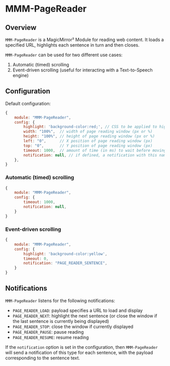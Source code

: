# MMM-PageReader

## Overview
`MMM-PageReader` is a MagicMirror² Module for reading web content.  It loads a specified URL, highlights each sentence in turn and then closes.  

`MMM-PageReader` can be used for two different use cases:

1. Automatic (timed) scrolling
2. Event-driven scrolling (useful for interacting with a Text-to-Speech engine)

## Configuration
Default configuration:

```javascript
{
    module: "MMM-PageReader",
    config: {
        highlight: 'background-color:red;', // CSS to be applied to highlighted sentences
        width: "100%",  // width of page reading window (px or %)
        height: "100%", // height of page reading window (px or %)
        left: "0",      // X position of page reading window (px)
        top: "0",       // Y position of page reading window (px)
        timeout: 1000,  // amount of time (in ms) to wait before moving to the next sentence.  If set to 0, waits for a PAGE_READER_NEXT event
        notification: null, // if defined, a notification with this name (and payload containing text) will be sent for each sentence
    },
}
```

### Automatic (timed) scrolling

```javascript
{
    module: "MMM-PageReader",
    config: {
        timeout: 1000,
        notification: null,
    }
}
```

### Event-driven scrolling

```javascript
{
    module: "MMM-PageReader",
    config: {
        highlight: 'background-color:yellow',
        timeout: 0,
        notification: "PAGE_READER_SENTENCE",
    }
}
```

## Notifications
`MMM-PageReader` listens for the following notifications:

* `PAGE_READER_LOAD`: payload specifies a URL to load and display
* `PAGE_READER_NEXT`: highlight the next sentence (or close the window if the last sentence is currently being displayed)
* `PAGE_READER_STOP`: close the window if currently displayed
* `PAGE_READER_PAUSE`: pause reading
* `PAGE_READER_RESUME`: resume reading

If the `notification` option is set in the configuration, then `MMM-PageReader` will send a notification of this type for each sentence, with the payload corresponding to the sentence text.
